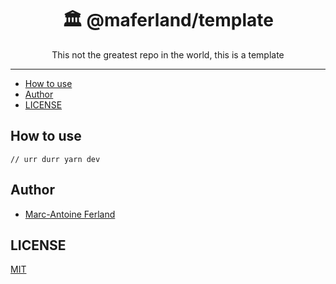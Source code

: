 <div align="center">
<h1>🏛 @maferland/template</h1>

<p>This not the greatest repo in the world, this is a template </p>
</div>

---

<!-- START doctoc generated TOC please keep comment here to allow auto update -->
<!-- DON'T EDIT THIS SECTION, INSTEAD RE-RUN doctoc TO UPDATE -->


- [How to use](#how-to-use)
- [Author](#author)
- [LICENSE](#license)

<!-- END doctoc generated TOC please keep comment here to allow auto update -->

## How to use

```
// urr durr yarn dev
```

## Author

- [Marc-Antoine Ferland](https://maferland.com)

## LICENSE

[MIT](LICENSE)
